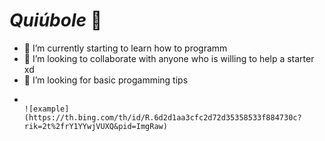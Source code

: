 # *Quiúbole* 👋

- 🌱 I’m currently starting to learn how to programm
- 👯 I’m looking to collaborate with anyone who is willing to help a starter xd             	          
- 🤔 I’m looking for basic progamming tips
- 
                                                                                                           ![example](https://th.bing.com/th/id/R.6d2d1aa3cfc2d72d35358533f884730c?rik=2t%2frY1YYwjVUXQ&pid=ImgRaw)
